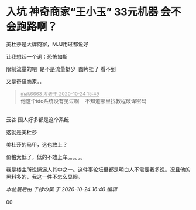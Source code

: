 # 入坑 神奇商家“王小玉”  33元机器  会不会跑路啊？


美杜莎是大牌商家，MJJ用过都说好<img src="static/image/smiley/default/lol.gif" smilieid="12" border="0" alt="" />

让我想起一个词：恐怖如斯 <img src="static/image/smiley/default/lol.gif" smilieid="12" border="0" alt="" />

限制流量的吧&nbsp;&nbsp;是不是流量挺少&nbsp;&nbsp;图片挂了 看不到

又是奇怪商家，，

<div class="quote"><blockquote><font size="2"><a href="https://www.hostloc.com/forum.php?mod=redirect&amp;goto=findpost&amp;pid=9346213&amp;ptid=757983" target="_blank"><font color="#999999">mak6663 发表于 2020-10-24 15:49</font></a></font><br />
他这个idc系统没有见过啊&nbsp; &nbsp; 不知道哪里找教程破译密码</blockquote></div><br />
云谷 国人好多都是这个系统<img id="aimg_WU0Vk" onclick="zoom(this, this.src, 0, 0, 0)" class="zoom" src="https://cdn.jsdelivr.net/gh/hishis/forum-master/public/images/patch.gif" onmouseover="img_onmouseoverfunc(this)" onload="thumbImg(this)" border="0" alt="" />

这就是美杜莎<img src="static/image/smiley/default/lol.gif" smilieid="12" border="0" alt="" />&nbsp; &nbsp;

美杜莎的马甲，这也敢上？

价格太低了，低的不敢上车。。。。。。

我是楼主所说撕逼人其中之一。这件事论坛里都是明白人不需要我多说。况且他的黑料多的，我这一件不怎么显眼。

<i class="pstatus"> 本帖最后由 千棣の棠 于 2020-10-24 16:40 编辑 </i><br />
<br />
00
